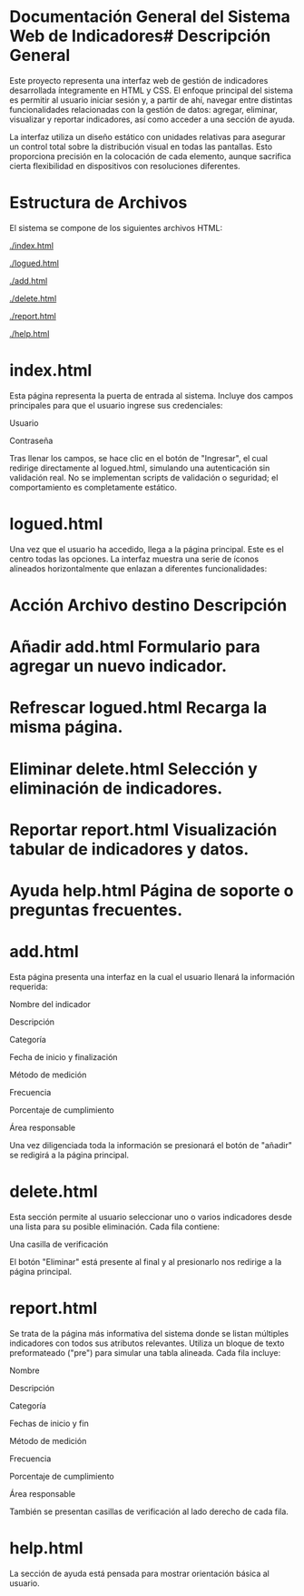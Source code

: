 # Documentación General del Sistema Web de Indicadores# Descripción General
Este proyecto representa una interfaz web de gestión de indicadores desarrollada íntegramente en HTML y CSS. El enfoque principal del sistema es permitir al usuario iniciar sesión y, a partir de ahí, navegar entre distintas funcionalidades relacionadas con la gestión de datos: agregar, eliminar, visualizar y reportar indicadores, así como acceder a una sección de ayuda.

La interfaz utiliza un diseño estático con unidades relativas para asegurar un control total sobre la distribución visual en todas las pantallas. Esto proporciona precisión en la colocación de cada elemento, aunque sacrifica cierta flexibilidad en dispositivos con resoluciones diferentes.

# Estructura de Archivos
El sistema se compone de los siguientes archivos HTML:

[./index.html](index.html.)

[./logued.html](logued.html.)

[./add.html](add.html.)

[./delete.html](delete.html.)

[./report.html](report.html.)

[./help.html](help.html.)

# index.html
Esta página representa la puerta de entrada al sistema. Incluye dos campos principales para que el usuario ingrese sus credenciales:

Usuario

Contraseña

Tras llenar los campos, se hace clic en el botón de "Ingresar", el cual redirige directamente al logued.html, simulando una autenticación sin validación real. No se implementan scripts de validación o seguridad; el comportamiento es completamente estático.

# logued.html
Una vez que el usuario ha accedido, llega a la página principal. Este es el centro todas las opciones. La interfaz muestra una serie de íconos alineados horizontalmente que enlazan a diferentes funcionalidades:

# Acción	Archivo destino	Descripción
# Añadir	add.html	    Formulario para agregar un nuevo indicador.
# Refrescar	logued.html	    Recarga la misma página.
# Eliminar	delete.html	    Selección y eliminación de indicadores.
# Reportar	report.html	    Visualización tabular de indicadores y datos.
# Ayuda	    help.html	        Página de soporte o preguntas frecuentes.

# add.html
Esta página presenta una interfaz en la cual el usuario llenará la información requerida:

Nombre del indicador

Descripción

Categoría

Fecha de inicio y finalización

Método de medición

Frecuencia

Porcentaje de cumplimiento

Área responsable

Una vez diligenciada toda la información se presionará el botón de "añadir" se redigirá a la página principal.

# delete.html
Esta sección permite al usuario seleccionar uno o varios indicadores desde una lista para su posible eliminación. Cada fila contiene:

Una casilla de verificación

El botón "Eliminar" está presente al final y al presionarlo nos redirige a la página principal.

# report.html
Se trata de la página más informativa del sistema donde se listan múltiples indicadores con todos sus atributos relevantes. Utiliza un bloque de texto preformateado ("pre") para simular una tabla alineada. Cada fila incluye:

Nombre

Descripción

Categoría

Fechas de inicio y fin

Método de medición

Frecuencia

Porcentaje de cumplimiento

Área responsable

También se presentan casillas de verificación al lado derecho de cada fila.

# help.html
La sección de ayuda está pensada para mostrar orientación básica al usuario.
